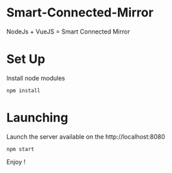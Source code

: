 # Smart-Connected-Mirror
NodeJs  + VueJS = Smart Connected Mirror

# Set Up
Install node modules
```
npm install
```

# Launching
Launch the server available on the http://localhost:8080
```
npm start
```

Enjoy !
